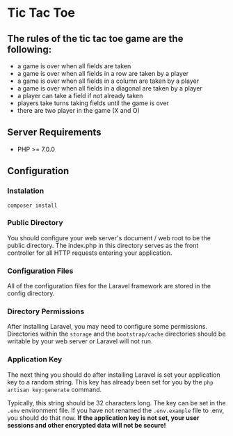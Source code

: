 # Tic Tac Toe

## The rules of the tic tac toe game are the following:
* a game is over when all fields are taken
* a game is over when all fields in a row are taken by a player
* a game is over when all fields in a column are taken by a player
* a game is over when all fields in a diagonal are taken by a player
* a player can take a field if not already taken
* players take turns taking fields until the game is over
* there are two player in the game (X and O)

## Server Requirements
* PHP >= 7.0.0

## Configuration

### Instalation
`composer install`

### Public Directory

You should configure your web server's document / web root to be the  public directory. The index.php in this directory serves as the front controller for all HTTP requests entering your application.

### Configuration Files

All of the configuration files for the Laravel framework are stored in the config directory.

### Directory Permissions

After installing Laravel, you may need to configure some permissions. Directories within the `storage` and the `bootstrap/cache` directories should be writable by your web server or Laravel will not run.

### Application Key

The next thing you should do after installing Laravel is set your application key to a random string. This key has already been set for you by the `php artisan key:generate` command.

Typically, this string should be 32 characters long. The key can be set in the `.env` environment file. If you have not renamed the `.env.example` file to .env, you should do that now. **If the application key is not set, your user sessions and other encrypted data will not be secure!**
